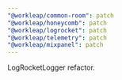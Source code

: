 ```yaml
---
"@workleap/common-room": patch
"@workleap/honeycomb": patch
"@workleap/logrocket": patch
"@workleap/telemetry": patch
"@workleap/mixpanel": patch
---
```


LogRocketLogger refactor.
